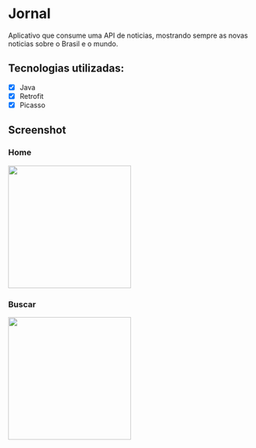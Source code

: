 # Jornal

Aplicativo que consume uma API de noticias, mostrando sempre as novas noticias sobre o Brasil e o mundo.

## Tecnologias utilizadas:

- [x] Java
- [x] Retrofit
- [x] Picasso

## Screenshot

### Home

<img src="img/home.gif" width="250" />

### Buscar

<img src="img/buscar.gif" width="250" />
